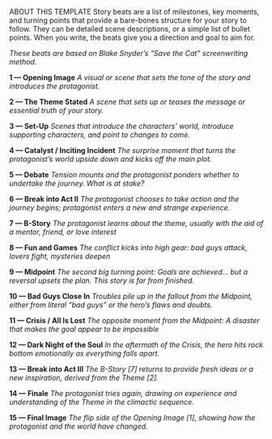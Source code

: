 ---
---
ABOUT THIS TEMPLATE
Story beats are a list of milestones, key moments, and turning points that provide a bare-bones structure for your story to follow. They can be detailed scene descriptions, or a simple list of bullet points. When you write, the beats give you a direction and goal to aim for.

_These beats are based on Blake Snyder’s “Save the Cat” screenwriting method._

**1 — Opening Image**
_A visual or scene that sets the tone of the story and introduces the protagonist._

**2 — The Theme Stated**
_A scene that sets up or teases the message or essential truth of your story._

**3 — Set-Up**
_Scenes that introduce the characters’ world, introduce supporting characters, and point to changes to come._

**4 — Catalyst / Inciting Incident**
_The surprise moment that turns the protagonist’s world upside down and kicks off the main plot._

**5 — Debate**
_Tension mounts and the protagonist ponders whether to undertake the journey. What is at stake?_

**6 — Break into Act II**
_The protagonist chooses to take action and the journey begins; protagonist enters a new and strange experience._

**7 — B-Story**
_The protagonist learns about the theme, usually with the aid of a mentor, friend, or love interest_

**8 — Fun and Games**
_The conflict kicks into high gear: bad guys attack, lovers fight, mysteries deepen_

**9 — Midpoint**
_The second big turning point: Goals are achieved… but a reversal upsets the plan. This story is far from finished._ 

**10 — Bad Guys Close In**
_Troubles pile up in the fallout from the Midpoint, either from literal “bad guys” or the hero’s flaws and doubts._

**11 — Crisis / All Is Lost**
_The opposite moment from the Midpoint: A disaster that makes the goal appear to be impossible_

**12 — Dark Night of the Soul**
_In the aftermath of the Crisis, the hero hits rock bottom emotionally as everything falls apart._

**13 — Break into Act III**
_The B-Story \[7\] returns to provide fresh ideas or a new inspiration, derived from the Theme \[2\]._

**14 — Finale**
_The protagonist tries again, drawing on experience and understanding of the Theme in the climactic sequence._

**15 — Final Image**
_The flip side of the Opening Image \[1\], showing how the protagonist and the world have changed._
